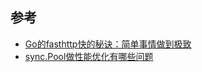 

## 参考

- [Go的fasthttp快的秘诀：简单事情做到极致](https://www.modb.pro/db/231661)
- [sync.Pool做性能优化有哪些问题](https://www.modb.pro/db/231643)
